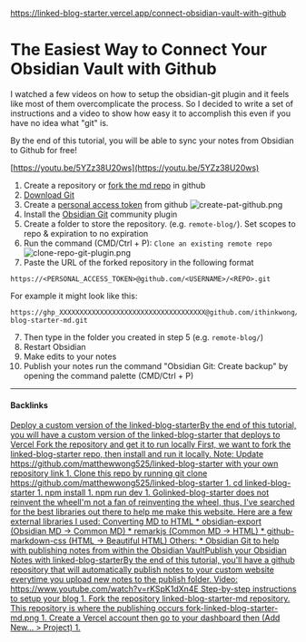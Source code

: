 https://linked-blog-starter.vercel.app/connect-obsidian-vault-with-github 

# The Easiest Way to Connect Your Obsidian Vault with Github

I watched a few videos on how to setup the obsidian-git plugin and it feels like most of them overcomplicate the process. So I decided to write a set of instructions and a video to show how easy it to accomplish this even if you have no idea what "git" is.

By the end of this tutorial, you will be able to sync your notes from Obsidian to Github for free!

[https://youtu.be/5YZz38U20ws](https://youtu.be/5YZz38U20ws)

1. Create a repository or [fork the md repo](https://linked-blog-starter.vercel.app/publish-your-obsidian-notes-with-linked-blog-starter) in github
2. [Download Git](https://git-scm.com/downloads)
3. Create a [personal access token](https://docs.github.com/en/authentication/keeping-your-account-and-data-secure/creating-a-personal-access-token#creating-a-personal-access-token-classic) from github ![create-pat-github.png](https://linked-blog-starter.vercel.app/md_assets/attachments/create-pat-github.png)
4. Install the [Obsidian Git](https://github.com/denolehov/obsidian-git/wiki/Installation) community plugin
5. Create a folder to store the repository. (e.g. `remote-blog/`). Set scopes to repo & expiration to no expiration
6. Run the command (CMD/Ctrl + P): `Clone an existing remote repo` ![clone-repo-git-plugin.png](https://linked-blog-starter.vercel.app/md_assets/attachments/clone-repo-git-plugin.png)
7. Paste the URL of the forked repository in the following format

```
https://<PERSONAL_ACCESS_TOKEN>@github.com/<USERNAME>/<REPO>.git
```

For example it might look like this:

```
https://ghp_XXXXXXXXXXXXXXXXXXXXXXXXXXXXXXXXXXXX@github.com/ithinkwong/linked-blog-starter-md.git
```

7. Then type in the folder you created in step 5 (e.g. `remote-blog/`)
8. Restart Obsidian
9. Make edits to your notes
10. Publish your notes run the command "Obsidian Git: Create backup" by opening the command palette (CMD/Ctrl + P)

---

#### Backlinks

[Deploy a custom version of the linked-blog-starterBy the end of this tutorial, you will have a custom version of the linked-blog-starter that deploys to Vercel Fork the repository and get it to run locally First, we want to fork the linked-blog-starter repo, then install and run it locally. Note: Update https://github.com/matthewwong525/linked-blog-starter with your own repository link 1. Clone this repo by running git clone https://github.com/matthewwong525/linked-blog-starter 1. cd linked-blog-starter 1. npm install 1. npm run dev 1. Go](https://linked-blog-starter.vercel.app/deploy-a-custom-linked-blog-starter)[linked-blog-starter does not reinvent the wheelI'm not a fan of reinventing the wheel, thus, I've searched for the best libraries out there to help me make this website. Here are a few external libraries I used: Converting MD to HTML * obsidian-export (Obsidian MD -> Common MD) * remarkjs (Common MD -> HTML) * github-markdown-css (HTML -> Beautiful HTML) Others: * Obsidian Git to help with publishing notes from within the Obsidian Vault](https://linked-blog-starter.vercel.app/linked-blog-starter-does-not-reinvent-wheel)[Publish your Obsidian Notes with linked-blog-starterBy the end of this tutorial, you'll have a github repository that will automatically publish notes to your custom website everytime you upload new notes to the publish folder. Video: https://www.youtube.com/watch?v=rKSpK1dXn4E Step-by-step instructions to setup your blog 1. Fork the repository linked-blog-starter-md repository. This repository is where the publishing occurs fork-linked-blog-starter-md.png 1. Create a Vercel account then go to your dashboard then (Add New... > Project) 1.](https://linked-blog-starter.vercel.app/publish-your-obsidian-notes-with-linked-blog-starter)